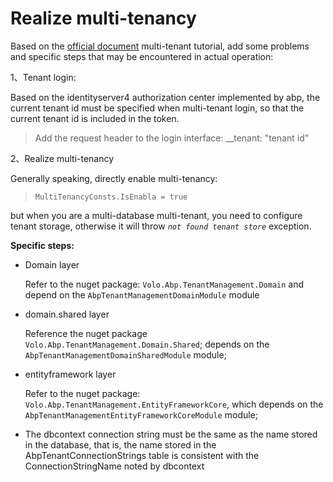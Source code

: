 # Realize multi-tenancy

Based on the [official document](https://docs.abp.io/zh-Hans/abp/latest/Multi-Tenancy) multi-tenant tutorial, add some problems and specific steps that may be encountered in actual operation:

1、Tenant login:

Based on the identityserver4 authorization center implemented by abp, the current tenant id must be specified when multi-tenant login, so that the current tenant id is included in the token.

> Add the request header to the login interface: __tenant: "tenant id"



2、Realize multi-tenancy

Generally speaking, directly enable multi-tenancy:

>  `MultiTenancyConsts.IsEnabla = true`

but when you are a multi-database multi-tenant, you need to configure tenant storage, otherwise it will throw *`not found tenant store`* exception.

**Specific steps:**

- Domain layer

    Refer to the nuget package: `Volo.Abp.TenantManagement.Domain` and depend on the `AbpTenantManagementDomainModule` module

- domain.shared layer

    Reference the nuget package `Volo.Abp.TenantManagement.Domain.Shared`; depends on the `AbpTenantManagementDomainSharedModule` module;

- entityframework layer

    Refer to the nuget package: `Volo.Abp.TenantManagement.EntityFrameworkCore`, which depends on the `AbpTenantManagementEntityFrameworkCoreModule` module;

- The dbcontext connection string must be the same as the name stored in the database, that is, the name stored in the AbpTenantConnectionStrings table is consistent with the ConnectionStringName noted by dbcontext






